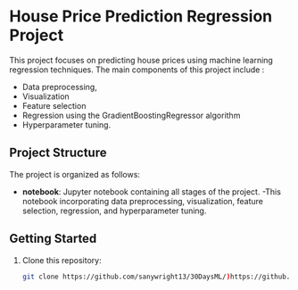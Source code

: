 # House Price Prediction Regression Project

This project focuses on predicting house prices using machine learning regression techniques. The main components of this project include :
 - Data preprocessing,
 - Visualization 
 - Feature selection
 - Regression using the GradientBoostingRegressor algorithm 
 - Hyperparameter tuning.

## Project Structure

The project is organized as follows:

- **notebook**: Jupyter notebook containing all stages of the project.
  -This notebook incorporating data preprocessing, visualization, feature selection, regression, and hyperparameter tuning.

## Getting Started

1. Clone this repository:
   ```bash
   git clone https://github.com/sanywright13/30DaysML/)https://github.com/sanywright13/30DaysML
